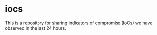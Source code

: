# iocs
This is a repository for sharing indicators of compromise (IoCs) we have observed in the last 24 hours. 
